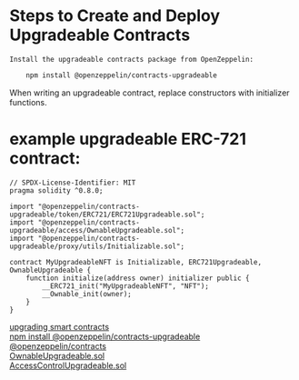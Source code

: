 # Steps to Create and Deploy Upgradeable Contracts

    Install the upgradeable contracts package from OpenZeppelin:
```bash
    npm install @openzeppelin/contracts-upgradeable
```
When writing an upgradeable contract, replace constructors with initializer functions. 
# example upgradeable ERC-721 contract:

```solidity
// SPDX-License-Identifier: MIT
pragma solidity ^0.8.0;

import "@openzeppelin/contracts-upgradeable/token/ERC721/ERC721Upgradeable.sol";
import "@openzeppelin/contracts-upgradeable/access/OwnableUpgradeable.sol";
import "@openzeppelin/contracts-upgradeable/proxy/utils/Initializable.sol";

contract MyUpgradeableNFT is Initializable, ERC721Upgradeable, OwnableUpgradeable {
    function initialize(address owner) initializer public {
        __ERC721_init("MyUpgradeableNFT", "NFT");
        __Ownable_init(owner);
    }
}
```




<a href="https://docs.openzeppelin.com/learn/upgrading-smart-contracts">upgrading smart contracts</a><br />
<a href="https://docs.openzeppelin.com/contracts/5.x/upgradeable">npm install @openzeppelin/contracts-upgradeable @openzeppelin/contracts</a><br />
<a href="https://github.com/OpenZeppelin/openzeppelin-contracts-upgradeable/blob/master/contracts/access/OwnableUpgradeable.sol">OwnableUpgradeable.sol</a><br />
<a href="https://github.com/OpenZeppelin/openzeppelin-contracts-upgradeable/blob/master/contracts/access/AccessControlUpgradeable.sol">AccessControlUpgradeable.sol</a><br />


